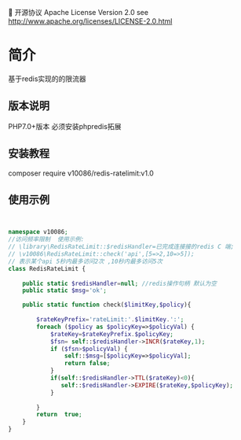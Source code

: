 📃 开源协议 Apache License Version 2.0 see http://www.apache.org/licenses/LICENSE-2.0.html
# 简介

基于redis实现的的限流器


版本说明
--------------------------------------------------------------------------

PHP7.0+版本 必须安装phpredis拓展

安装教程
--------------------------------------------------------------------------

composer require v10086/redis-ratelimit:v1.0

使用示例
--------------------------------------------------------------------------


```php


namespace v10086;
//访问频率限制  使用示例:
// \library\RedisRateLimit::$redisHandler=已完成连接接的redis C 端;
// \v10086\RedisRateLimit::check('api',[5=>2,10=>5]); 
// 表示某个api 5秒内最多访问2次 ,10秒内最多访问5次 
class RedisRateLimit {
    
    public static $redisHandler=null; //redis操作句柄 默认为空
    public static $msg='ok';

    public static function check($limitKey,$policy){
        
        $rateKeyPrefix='rateLimit:'.$limitKey.':';
        foreach ($policy as $policyKey=>$policyVal) {
            $rateKey=$rateKeyPrefix.$policyKey;
            $fsn= self::$redisHandler->INCR($rateKey,1);
            if ($fsn>$policyVal) {
                self::$msg=[$policyKey=>$policyVal];
                return false;
            }
            if(self::$redisHandler->TTL($rateKey)<0){
               self::$redisHandler->EXPIRE($rateKey,$policyKey);
            }
            
        }
        return  true;
    }
}




```
